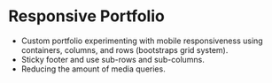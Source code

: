 # Responsive Portfolio
- Custom portfolio experimenting with mobile responsiveness using containers, columns, and rows (bootstraps grid system).
- Sticky footer and use sub-rows and sub-columns. 
- Reducing the amount of media queries. 







